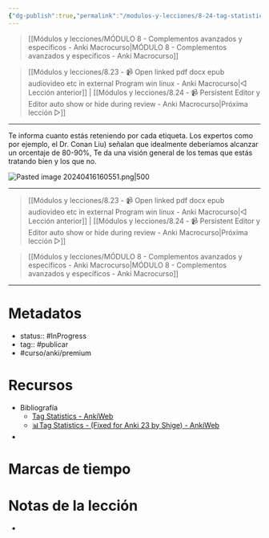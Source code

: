 ```yaml
---
{"dg-publish":true,"permalink":"/modulos-y-lecciones/8-24-tag-statistics-anki-macrocurso/","noteIcon":"","updated":"2024-05-21T22:14:07.067+02:00"}
---
```



> [[Módulos y lecciones/MÓDULO 8 - Complementos avanzados y específicos - Anki Macrocurso\|MÓDULO 8 - Complementos avanzados y específicos - Anki Macrocurso]]

> [[Módulos y lecciones/8.23 - 📹 Open linked pdf docx epub audiovideo etc in external Program win linux - Anki Macrocurso\|◁ Lección anterior]] | [[Módulos y lecciones/8.24 - 📹 Persistent Editor y Editor auto show or hide during review - Anki Macrocurso\|Próxima lección ▷]]

---

Te informa cuanto estás reteniendo por cada etiqueta. Los expertos como por ejemplo, el Dr. Conan Liu) señalan que idealmente deberíamos alcanzar un orcentaje de 80-90%, 
Te da una visión general de los temas que estás tratando bien y los que no.


![Pasted image 20240416160551.png|500](/img/user/ANEXOS/Pasted%20image%2020240416160551.png)

---

> [[Módulos y lecciones/8.23 - 📹 Open linked pdf docx epub audiovideo etc in external Program win linux - Anki Macrocurso\|◁ Lección anterior]] | [[Módulos y lecciones/8.24 - 📹 Persistent Editor y Editor auto show or hide during review - Anki Macrocurso\|Próxima lección ▷]]

> [[Módulos y lecciones/MÓDULO 8 - Complementos avanzados y específicos - Anki Macrocurso\|MÓDULO 8 - Complementos avanzados y específicos - Anki Macrocurso]]

---

# Metadatos
- status:: #InProgress  
- tag:: #publicar 
- #curso/anki/premium

# Recursos
- Bibliografía
	- [Tag Statistics - AnkiWeb](https://ankiweb.net/shared/info/1909213926)
	- [📊Tag Statistics - (Fixed for Anki 23 by Shige)  - AnkiWeb](https://ankiweb.net/shared/info/1269070743)
- 

# Marcas de tiempo


# Notas de la lección
- 